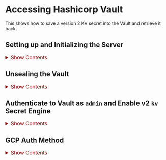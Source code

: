 # Accessing Hashicorp Vault

This shows how to save a version 2 KV secret into the Vault and retrieve it 
back.

## Setting up and Initializing the Server

<details><summary style="color:Maroon;font-size:16px;">Show Contents</summary>

Run the following commands to start the server.
```bash
mkdir -p ~/try/vault
cd ~/try/vault

cat > config.hcl <<EOF
storage "raft" {
  path    = "./vault/data"
  node_id = "node1"
}

listener "tcp" {
  address     = "127.0.0.1:8200"
  tls_disable = "true"
}

api_addr = "http://127.0.0.1:8200"
cluster_addr = "https://127.0.0.1:8201"
ui = true
EOF

mkdir -p vault/data

vault server -config=config.hcl
```

To initialize the vault, run the following commands on a separate terminal:
```bash
export VAULT_ADDR='http://127.0.0.1:8200'
vault operator init
```

Store the five keys and root token in a safe place. 

</details>

## Unsealing the Vault

<details><summary style="color:Maroon;font-size:16px;">Show Contents</summary>

To unseal the vault, run the following commands three times with different keys:
```bash
vault operator unseal
```

</details>

## Authenticate to Vault as `admin` and Enable v2 `kv` Secret Engine
<details><summary style="color:Maroon;font-size:16px;">Show Contents</summary>

Run the following command when asked provide the root token.
```bash
vault login
```
Or alternatively, set the environment variables:
```bash
export VAULT_TOKEN=hvs.yejqgGeFsOpUwPAQbDRvSbdO
export VAULT_ADDR=http://127.0.0.1:8200
```

Use the following command to enable v2 `kv` secret engine.
```bash
vault secrets enable -path secret kv-v2
vault kv put -mount=secret top-secret password=good4Now!
```

</details>

## GCP Auth Method
<details><summary style="color:Maroon;font-size:16px;">Show Contents</summary>

Reference: https://developer.hashicorp.com/vault/tutorials/auth-methods/gcp-auth-method

### GCP Side Setup

<details><summary style="color:Maroon;font-size:16px;">Show Contents</summary>

#### Service Account and Json Key File

A service account with the following permissions, and its JSON key file are required:
- iam.serviceAccounts.get (included in roles/iam.serviceAccountUser)
- iam.serviceAccountKeys.get (included in roles/iam.serviceAccountViewer)
- compute.instances.get (included roles/compute.viewer)
- compute.instanceGroups.list (included roles/compute.viewer)
- iam.serviceAccounts.signJwt (included in roles/iam.serviceAccountTokenCreator)

**Service Account**: gyre-dataflow-ist@ibcwe-event-layer-f3ccf6d9.iam.gserviceaccount.com. 

**Key File**: `VaultServiceAccountKey.json`.

</details>

### Vault Setup
<details><summary style="color:Maroon;font-size:16px;">Show Contents</summary>

1. Authenticate to the Vault
2. Set environment variable for the GCP service account
    ```bash
    export GCP_SERVICE_EMAIL=gyre-dataflow-ist@ibcwe-event-layer-f3ccf6d9.iam.gserviceaccount.com
    ```
3. Enable the GCP secrets engine
    ```bash
    vault auth enable gcp
    ```
4. Configure the GCP auth method to use the `VaultServiceAccountKey.json` credentials.
    ```bash
    vault write auth/gcp/config \
    credentials=@VaultServiceAccountKey.json
    ```
5. Create a policy file `policy.hcl`.
    ```bash
    tee policy.hcl <<EOF
    # Read permission on the k/v secrets
    path "/secret/*" {
        capabilities = ["read", "list"]
    }
    EOF
    ```
6. vault policy write dev policy.hcl
    ```bash
    vault policy write gcp policy.hcl
    ```
7. Create a role for IAM service account.
    ```bash
    vault write auth/gcp/role/vault-iam-auth-role \
    type="iam" \
    policies="gcp" \
    bound_service_accounts="$GCP_SERVICE_EMAIL"
    ```
8. Create a role for GCE instances.
    ```bash
    vault write auth/gcp/role/vault-gce-auth-role \
    type="gce" \
    policies="gcp" \
    bound_projects="ibcwe-event-layer-f3ccf6d9" \
    bound_zones="us-east1-b"
    ```
</details>


### Authentication to Vault using GCP Cloud IAM

<details><summary style="color:Maroon;font-size:16px;">Show Contents</summary>

```bash
vault login -method=gcp \
role="vault-iam-auth-role" \
service_account="$GCP_SERVICE_EMAIL" \
jwt_exp="15m" \
credentials=@VaultServiceAccountKey.json
```

Run the following command to retrieve a secret:
```bash
vault kv get -mount secret top-secret
```

</details>

### Authentication to Vault from a GCE

<details><summary style="color:Maroon;font-size:16px;">Show Contents</summary>

#### Installing and Starting ngrok on the Vault Server

Run the following command to install ngrok:
```bash
sudo snap install ngrok
```

Run the following command to start ngrok and connect to Vault:
```bash
ngrok http http://127.0.0.1:8200
```

Copy the **Forwarding** address including `https://`.

#### Testing from a GCE

Creating a New VM Instance in `use-east1-b`

Connect to the GCE and set an environment variable for the Vault ngrok address.
```bash
export VAULT_ADDR=<actual-address-from-ngrok>
```

Install Vault

Authenticate with Vault using the `vault-gce-auth-role role`.
```bash
vault login -method=gcp role="vault-gce-auth-role"
```

Retrieve a secrte
```bash
vault kv get -mount secret top-secret
``` 
 
</details>